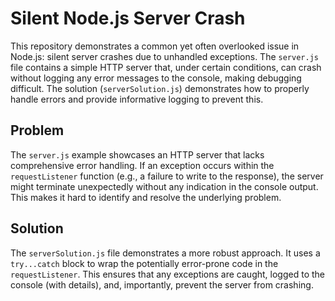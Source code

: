 # Silent Node.js Server Crash

This repository demonstrates a common yet often overlooked issue in Node.js: silent server crashes due to unhandled exceptions.  The `server.js` file contains a simple HTTP server that, under certain conditions, can crash without logging any error messages to the console, making debugging difficult. The solution (`serverSolution.js`) demonstrates how to properly handle errors and provide informative logging to prevent this.

## Problem

The `server.js` example showcases an HTTP server that lacks comprehensive error handling.  If an exception occurs within the `requestListener` function (e.g., a failure to write to the response), the server might terminate unexpectedly without any indication in the console output. This makes it hard to identify and resolve the underlying problem.

## Solution

The `serverSolution.js` file demonstrates a more robust approach. It uses a `try...catch` block to wrap the potentially error-prone code in the `requestListener`.  This ensures that any exceptions are caught, logged to the console (with details), and, importantly, prevent the server from crashing.